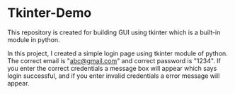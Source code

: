 # Tkinter-Demo
This repository is created for building GUI using tkinter which is a built-in module in python.

In this project, I created a simple login page using tkinter module of python.
The correct email is "abc@gmail.com" and correct password is "1234".
If you enter the correct credentials a message box will appear which says login successful,
and if you enter invalid credentials a error message will appear.

